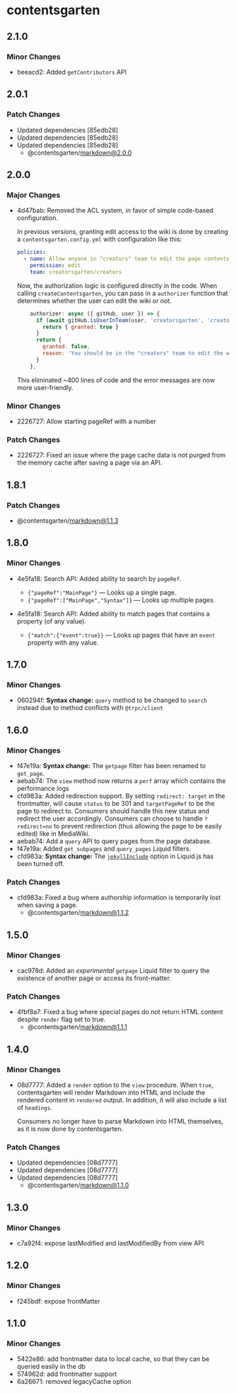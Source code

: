 # contentsgarten

## 2.1.0

### Minor Changes

- beeacd2: Added `getContributors` API

## 2.0.1

### Patch Changes

- Updated dependencies [85edb28]
- Updated dependencies [85edb28]
- Updated dependencies [85edb28]
  - @contentsgarten/markdown@2.0.0

## 2.0.0

### Major Changes

- 4d47bab: Removed the ACL system, in favor of simple code-based configuration.

  In previous versions, granting edit access to the wiki is done by creating a `contentsgarten.config.yml` with configuration like this:

  ```yaml
  policies:
    - name: Allow anyone in "creators" team to edit the page contents
      permission: edit
      team: creatorsgarten/creators
  ```

  Now, the authorization logic is configured directly in the code. When calling `createContentsgarten`, you can pass in a `authorizer` function that determines whether the user can edit the wiki or not.

  ```js
      authorizer: async ({ gitHub, user }) => {
        if (await gitHub.isUserInTeam(user, 'creatorsgarten', 'creators')) {
          return { granted: true }
        }
        return {
          granted: false,
          reason: 'You should be in the "creators" team to edit the wiki.',
        }
      },
  ```

  This eliminated ~400 lines of code and the error messages are now more user-friendly.

### Minor Changes

- 2226727: Allow starting pageRef with a number

### Patch Changes

- 2226727: Fixed an issue where the page cache data is not purged from the memory cache after saving a page via an API.

## 1.8.1

### Patch Changes

- @contentsgarten/markdown@1.1.3

## 1.8.0

### Minor Changes

- 4e5fa18: Search API: Added ability to search by `pageRef`.

  - `{"pageRef":"MainPage"}` — Looks up a single page.
  - `{"pageRef":["MainPage","Syntax"]}` — Looks up multiple pages.

- 4e5fa18: Search API: Added ability to match pages that contains a property (of any value).

  - `{"match":{"event":true}}` — Looks up pages that have an `event` property with any value.

## 1.7.0

### Minor Changes

- 060294f: **Syntax change:** `query` method to be changed to `search` instead due to method conflicts with `@trpc/client`

## 1.6.0

### Minor Changes

- f47e19a: **Syntax change:** The `getpage` filter has been renamed to `get_page`.
- aebab74: The `view` method now returns a `perf` array which contains the performance logs
- cfd983a: Added redirection support. By setting `redirect: target` in the frontmatter, will cause `status` to be 301 and `targetPageRef` to be the page to redirect to. Consumers should handle this new status and redirect the user accordingly. Consumers can choose to handle `?redirect=no` to prevent redirection (thus allowing the page to be easily edited) like in MediaWiki.
- aebab74: Add a `query` API to query pages from the page database.
- f47e19a: Added `get_subpages` and `query_pages` Liquid filters.
- cfd983a: **Syntax change:** The [`jekyllInclude`](https://liquidjs.com/tutorials/options.html#Jekyll-include) option in Liquid.js has been turned off.

### Patch Changes

- cfd983a: Fixed a bug where authorship information is temporarily lost when saving a page.
  - @contentsgarten/markdown@1.1.2

## 1.5.0

### Minor Changes

- cac978d: Added an _experimental_ `getpage` Liquid filter to query the existence of another page or access its front-matter.

### Patch Changes

- 4fbf8a7: Fixed a bug where special pages do not return HTML content despite `render` flag set to true.
  - @contentsgarten/markdown@1.1.1

## 1.4.0

### Minor Changes

- 08d7777: Added a `render` option to the `view` procedure. When `true`, contentsgarten will render Markdown into HTML and include the rendered content in `rendered` output. In addition, it will also include a list of `headings`.

  Consumers no longer have to parse Markdown into HTML themselves, as it is now done by contentsgarten.

### Patch Changes

- Updated dependencies [08d7777]
- Updated dependencies [08d7777]
- Updated dependencies [08d7777]
  - @contentsgarten/markdown@1.1.0

## 1.3.0

### Minor Changes

- c7a92f4: expose lastModified and lastModifiedBy from view API

## 1.2.0

### Minor Changes

- f245bdf: expose frontMatter

## 1.1.0

### Minor Changes

- 5422e86: add frontmatter data to local cache, so that they can be queried easily in the db
- 574962d: add frontmatter support
- 6a26671: removed legacyCache option
